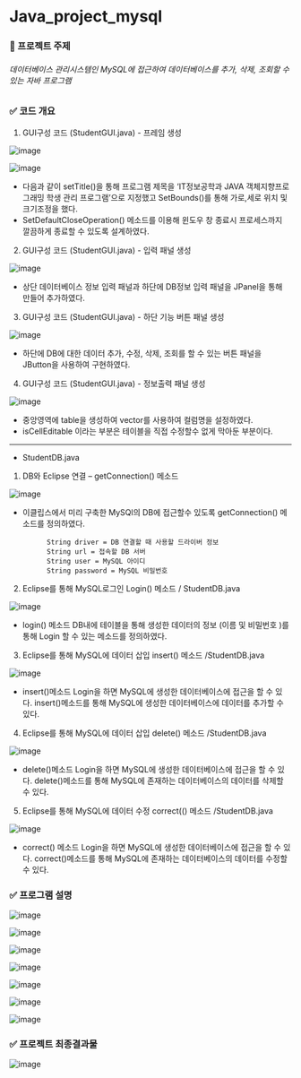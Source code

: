 # Java_project_mysql

### 🎈 프로젝트 주제 
######  데이터베이스 관리시스템인 MySQL에 접근하여 데이터베이스를 추가, 삭제, 조회할 수 있는 자바 프로그램 

### ✅  코드 개요 

1. GUI구성 코드 (StudentGUI.java) - 프레임 생성

![image](https://user-images.githubusercontent.com/86222503/151692943-069663de-0fca-473e-984b-faed55f251a3.png)


![image](https://user-images.githubusercontent.com/86222503/151692945-a4cb4c13-adda-49ce-80d6-75f114e364b3.png)




- 다음과 같이 setTitle()을 통해 프로그램 제목을 ‘IT정보공학과 JAVA 객체지향프로그래밍 학생 관리 프로그램’으로 지정했고 SetBounds()를 통해 가로,세로 위치 및 크기조정을 했다.
- SetDefaultCloseOperation() 메소드를 이용해 윈도우 창 종료시 프로세스까지 깔끔하게 종료할 수 있도록 설계하였다.

2. GUI구성 코드 (StudentGUI.java) - 입력 패널 생성

![image](https://user-images.githubusercontent.com/86222503/151692979-80e918c1-e905-484a-915c-ee2c506e5036.png)


















-  상단 데이터베이스 정보 입력 패널과 하단에 DB정보 입력 패널을 JPanel을 통해 만들어 추가하였다.

3. GUI구성 코드 (StudentGUI.java) - 하단 기능 버튼 패널 생성
 
![image](https://user-images.githubusercontent.com/86222503/151693030-1dbcb929-0cd0-415b-967a-648acca47ace.png)







- 하단에 DB에 대한 데이터 추가, 수정, 삭제, 조회를 할 수 있는 버튼 패널을 JButton을 사용하여 구현하였다.  


4. GUI구성 코드 (StudentGUI.java) - 정보출력 패널 생성

![image](https://user-images.githubusercontent.com/86222503/151693044-c8203f23-c3f0-4345-81d2-379b25c8bd05.png)




- 중앙영역에 table을 생성하여 vector를 사용하여 컬럼명을 설정하였다.
- isCellEditable 이라는 부분은 테이블을 직접 수정할수 없게 막아둔 부분이다.

---------------------------------------------------------------------------------------

- StudentDB.java

1. DB와 Eclipse 연결 – getConnection() 메소드

![image](https://user-images.githubusercontent.com/86222503/151693050-21497ae3-e60e-4d6b-96e9-9b0919374faf.png)


- 이클립스에서 미리 구축한 MySQl의 DB에 접근할수 있도록 getConnection() 메소드를 정의하였다.




 
            String driver = DB 연결할 때 사용할 드라이버 정보
            String url = 접속할 DB 서버
            String user = MySQL 아이디
            String password = MySQL 비밀번호


2. Eclipse를 통해 MySQL로그인 Login() 메소드 / StudentDB.java






![image](https://user-images.githubusercontent.com/86222503/151693071-9b03be51-2d7e-4ebe-951b-2f7a34f6d103.png)







- login() 메소드
DB내에 테이블을 통해 생성한 데이터의 정보 (이름 및 비밀번호 )를 통해 Login 할 수 있는 메소드를 정의하였다.

3. Eclipse를 통해 MySQL에 데이터 삽입 insert() 메소드 /StudentDB.java



![image](https://user-images.githubusercontent.com/86222503/151693084-c3e41b7f-3c73-41de-bf4e-e62780920ffd.png)









- insert()메소드
Login을 하면 MySQL에 생성한 데이터베이스에 접근을 할 수 있다.
insert()메소드를 통해 MySQL에 생성한 데이터베이스에 데이터를 추가할 수 있다.








4. Eclipse를 통해 MySQL에 데이터 삽입 delete() 메소드 /StudentDB.java


![image](https://user-images.githubusercontent.com/86222503/151693088-d7a8c567-e60e-4375-adab-1e9122e43ce5.png)
















- delete()메소드
Login을 하면 MySQL에 생성한 데이터베이스에 접근을 할 수 있다.
delete()메소드를 통해 MySQL에 존재하는 데이터베이스의 데이터를 삭제할 수 있다.


5. Eclipse를 통해 MySQL에 데이터 수정 correct(() 메소드 /StudentDB.java


![image](https://user-images.githubusercontent.com/86222503/151693091-7c232ab7-3aaf-4ad8-a730-15a0a9131b69.png)










- correct() 메소드
Login을 하면 MySQL에 생성한 데이터베이스에 접근을 할 수 있다.
correct()메소드를 통해 MySQL에 존재하는 데이터베이스의 데이터를 수정할 수 있다.



### ✅ 프로그램 설명 


![image](https://user-images.githubusercontent.com/86222503/151693095-09f69f0d-5587-49a3-b981-af1cde49c16d.png)







![image](https://user-images.githubusercontent.com/86222503/151693096-baffb1d2-a02e-4ee1-a7f2-6e4d0ef335fb.png)



![image](https://user-images.githubusercontent.com/86222503/151693101-797f02b5-0c9e-42ce-8739-9c9b12c36848.png)


![image](https://user-images.githubusercontent.com/86222503/151693107-e874186a-7751-43cc-b90c-ac9d1dee4a9a.png)





![image](https://user-images.githubusercontent.com/86222503/151693108-bee78952-76a4-4b00-9e60-f7f4ca79565f.png)


![image](https://user-images.githubusercontent.com/86222503/151693112-7f040ca7-e9d2-4445-8472-496809f3c8d7.png)



![image](https://user-images.githubusercontent.com/86222503/151693122-31b0b2bd-3167-4620-8ec1-82e15d483258.png)




### ✅ 프로젝트 최종결과물 
![image](https://user-images.githubusercontent.com/86222503/151693126-3b520546-04de-4962-8910-df28884df389.png)


